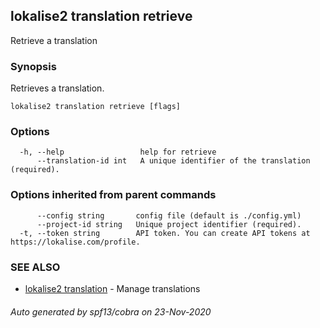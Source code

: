 ## lokalise2 translation retrieve

Retrieve a translation 

### Synopsis

Retrieves a translation.

```
lokalise2 translation retrieve [flags]
```

### Options

```
  -h, --help                 help for retrieve
      --translation-id int   A unique identifier of the translation (required).
```

### Options inherited from parent commands

```
      --config string       config file (default is ./config.yml)
      --project-id string   Unique project identifier (required).
  -t, --token string        API token. You can create API tokens at https://lokalise.com/profile.
```

### SEE ALSO

* [lokalise2 translation](lokalise2_translation.md)	 - Manage translations

###### Auto generated by spf13/cobra on 23-Nov-2020

